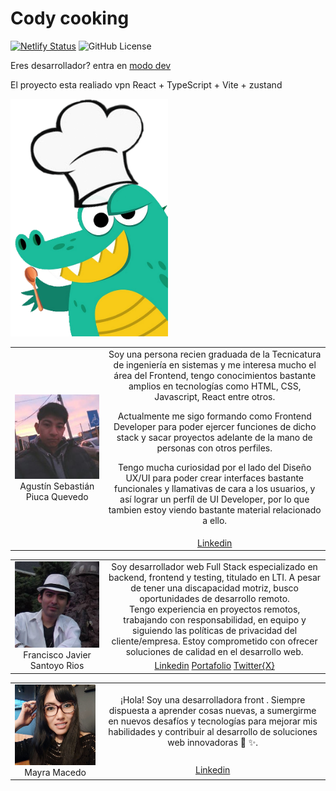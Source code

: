 # Cody cooking

[![Netlify Status](https://api.netlify.com/api/v1/badges/7da82678-8f5a-4c67-8cab-62b92803f4aa/deploy-status)](https://app.netlify.com/sites/codycooking/deploys)
![GitHub License](https://img.shields.io/github/license/JavierSantoyo89/Cody-Cooking-Codigo-Facilito)

Eres desarrollador? entra en [modo dev](./ReadmeDev.md)

El proyecto esta realiado vpn React + TypeScript + Vite + zustand

<img src="./utils/CodyCooking.png" alt="image" width="50%" height="auto">

<table>
    <tbody>
        <tr>
            <td rowspan=4 align="center"><img src="./utils/Agustin.jpg" alt="Agustin" width="280px">Agustín Sebastián Piuca Quevedo</td>
            <td align="center">Soy una persona recien graduada de la Tecnicatura de ingeniería en sistemas y me interesa mucho el área del Frontend, tengo conocimientos bastante amplios en tecnologías como HTML, CSS, Javascript, React entre otros.

Actualmente me sigo formando como Frontend Developer para poder ejercer funciones de dicho stack y sacar proyectos adelante de la mano de personas con otros perfiles.

Tengo mucha curiosidad por el lado del Diseño UX/UI para poder crear interfaces bastante funcionales y llamativas de cara a los usuarios, y así lograr un perfíl de UI Developer, por lo que tambien estoy viendo bastante material relacionado a ello.</td>

</tr>
<tr>
<td align="center">
<a href="https://www.linkedin.com/in/agustin-sebastian-piuca-quevedo">Linkedin</td>
</tr>
</tbody>
</table>

<table>
    <tbody>
        <tr>
            <td rowspan=4 align="center"><img src="./utils/Javier.jpg" alt="Javier" width="280px">Francisco Javier Santoyo Rios</td>
            <td align="center">Soy desarrollador web Full Stack especializado en backend, frontend y testing, titulado en LTI. A pesar de tener una discapacidad motriz, busco oportunidades de desarrollo remoto.
            <br>
            Tengo experiencia en proyectos remotos, trabajando con responsabilidad, en equipo y siguiendo las políticas de privacidad del cliente/empresa. Estoy comprometido con ofrecer soluciones de calidad en el desarrollo web.
            </td>
        </tr>
<tr>
<td align="center">
<a href="https://www.linkedin.com/in/javiersantoyor">Linkedin</a>
<a href="https://javiersantoyo.dev/">Portafolio</a>
<a href="https://twitter.com/FcoSantoyoRios">Twitter{X}</a>
</td>
</tr>
</tbody>
</table>

<table>
    <tbody>
        <tr>
            <td rowspan=4 align="center"><img src="./utils/Mayra.jpg" alt="Mayra" width="365px">Mayra Macedo</td>
            <td align="center">¡Hola! Soy una desarrolladora front . Siempre dispuesta a aprender cosas nuevas, a sumergirme en nuevos desafíos y tecnologías para mejorar mis habilidades y contribuir al desarrollo de soluciones web innovadoras 🙌 ✨.
            </td>
        </tr>
<tr>
<td align="center">
<a href="https://www.linkedin.com/in/vanessa-macedo-huaman?utm_source=share&utm_campaign=share_via&utm_content=profile&utm_medium=android_app">Linkedin</a>
</td>
</tr>
</tbody>
</table>
